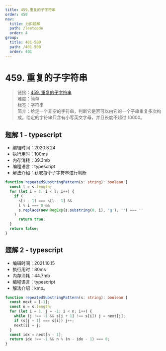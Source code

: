 ```yaml
---
title: 459.重复的子字符串
order: 459
nav:
  title: 力扣题解
  path: /leetcode
  order: 4
group:
  title: 401-500
  path: /401-500
  order: 401
---
```


# 459. 重复的子字符串

> 链接：[459. 重复的子字符串](https://leetcode-cn.com/problems/repeated-substring-pattern/)  
> 难度：简单  
> 标签：字符串  
> 简介：给定一个非空的字符串，判断它是否可以由它的一个子串重复多次构成。给定的字符串只含有小写英文字母，并且长度不超过 10000。

## 题解 1 - typescript

- 编辑时间：2020.8.24
- 执行用时：100ms
- 内存消耗：39.3mb
- 编程语言：typescript
- 解法介绍：获取每个子字符串进行判断

```typescript
function repeatedSubstringPattern(s: string): boolean {
  const l = s.length;
  for (let i = 1; i < l; i++) {
    if (
      s[i - 1] === s[l - 1] &&
      l % i === 0 &&
      s.replace(new RegExp(s.substring(0, i), 'g'), '') === ''
    )
      return true;
  }
  return false;
}
```

## 题解 2 - typescript

- 编辑时间：2021.10.15
- 执行用时：80ms
- 内存消耗：44.7mb
- 编程语言：typescript
- 解法介绍：kmp。

```typescript
function repeatedSubstringPattern(s: string): boolean {
  const next = [-1];
  const n = s.length;
  for (let i = 1, j = -1; i < n; i++) {
    while (j !== -1 && s[j + 1] !== s[i]) j = next[j];
    if (s[j + 1] === s[i]) j++;
    next[i] = j;
  }
  const idx = next[n - 1];
  return idx !== -1 && n % (n - idx - 1) === 0;
}
```
